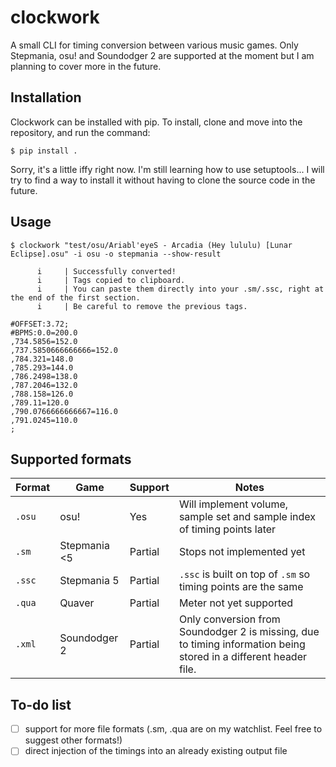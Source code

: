 # clockwork
A small CLI for timing conversion between various music games. Only Stepmania, osu! and Soundodger 2 are supported at the moment but I am planning to cover more in the future.

## Installation
Clockwork can be installed with pip. To install, clone and move into the repository, and run the command:

```console
$ pip install .
```

Sorry, it's a little iffy right now. I'm still learning how to use setuptools... I will try to find a way to install it without having to clone the source code in the future.

## Usage
```console
$ clockwork "test/osu/Ariabl'eyeS - Arcadia (Hey lululu) [Lunar Eclipse].osu" -i osu -o stepmania --show-result

      i     | Successfully converted!
      i     | Tags copied to clipboard.
      i     | You can paste them directly into your .sm/.ssc, right at the end of the first section.
      i     | Be careful to remove the previous tags.

#OFFSET:3.72;
#BPMS:0.0=200.0
,734.5856=152.0
,737.5850666666666=152.0
,784.321=148.0
,785.293=144.0
,786.2498=138.0
,787.2046=132.0
,788.158=126.0
,789.11=120.0
,790.0766666666667=116.0
,791.0245=110.0
;
```

## Supported formats

| Format | Game         | Support | Notes                                                                                                            |
|--------|--------------|---------|------------------------------------------------------------------------------------------------------------------|
| `.osu` | osu!         | Yes     | Will implement volume, sample set and sample index of timing points later                                        |
| `.sm`  | Stepmania <5 | Partial | Stops not implemented yet                                                                                        |
| `.ssc` | Stepmania 5  | Partial | `.ssc` is built on top of `.sm` so timing points are the same                                                    |
| `.qua` | Quaver       | Partial | Meter not yet supported                                                                                          |
| `.xml` | Soundodger 2 | Partial | Only conversion from Soundodger 2 is missing, due to timing information being stored in a different header file. |

## To-do list
- [ ] support for more file formats (.sm, .qua are on my watchlist. Feel free to suggest other formats!)
- [ ] direct injection of the timings into an already existing output file
